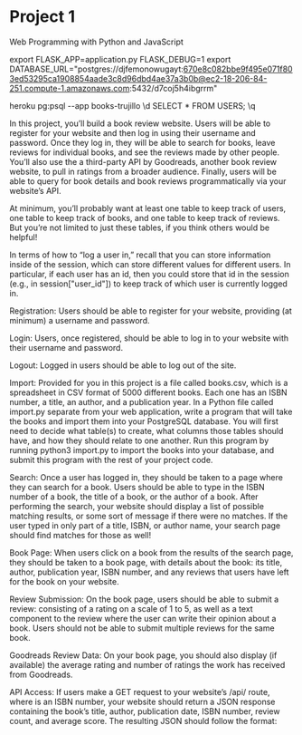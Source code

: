 # Project 1

Web Programming with Python and JavaScript

<!-- HOW TO RUN PROGRAM FROM TERMNAL -->
export FLASK_APP=application.py
FLASK_DEBUG=1
export DATABASE_URL="postgres://djfemonowugayt:670e8c082bbe9f495e071f803ed53295ca1908854aade3c8d96dbd4ae37a3b0b@ec2-18-206-84-251.compute-1.amazonaws.com:5432/d7coj5h4ibgrrm"


<!-- TO CONNECT TO DATABASE IN TERMINAL -->
heroku pg:psql --app books-trujillo
\d
SELECT * FROM USERS;
\q

<!-- OVERVIEW -->
In this project, you’ll build a book review website. Users will be able to register for your website and then log in using their username and password. Once they log in, they will be able to search for books, leave reviews for individual books, and see the reviews made by other people. You’ll also use the a third-party API by Goodreads, another book review website, to pull in ratings from a broader audience. Finally, users will be able to query for book details and book reviews programmatically via your website’s API.
<!-- HINTS -->
At minimum, you’ll probably want at least one table to keep track of users, one table to keep track of books, and one table to keep track of reviews. But you’re not limited to just these tables, if you think others would be helpful!

In terms of how to “log a user in,” recall that you can store information inside of the session, which can store different values for different users. In particular, if each user has an id, then you could store that id in the session (e.g., in session["user_id"]) to keep track of which user is currently logged in.
<!-- REQUIREMENTS -->

<!-- DONE -->
Registration: Users should be able to register for your website, providing (at minimum) a username and password.
<!-- DONE -->
Login: Users, once registered, should be able to log in to your website with their username and password.
<!-- DONE -->
Logout: Logged in users should be able to log out of the site.
<!-- DONE -->
Import: Provided for you in this project is a file called books.csv, which is a spreadsheet in CSV format of 5000 different books. Each one has an ISBN number, a title, an author, and a publication year. In a Python file called import.py separate from your web application, write a program that will take the books and import them into your PostgreSQL database. You will first need to decide what table(s) to create, what columns those tables should have, and how they should relate to one another. Run this program by running python3 import.py to import the books into your database, and submit this program with the rest of your project code.
<!-- DONE -->
Search: Once a user has logged in, they should be taken to a page where they can search for a book. Users should be able to type in the ISBN number of a book, the title of a book, or the author of a book. After performing the search, your website should display a list of possible matching results, or some sort of message if there were no matches. If the user typed in only part of a title, ISBN, or author name, your search page should find matches for those as well!
<!-- DONE -->
Book Page: When users click on a book from the results of the search page, they should be taken to a book page, with details about the book: its title, author, publication year, ISBN number, and any reviews that users have left for the book on your website.
<!-- DONE -->
Review Submission: On the book page, users should be able to submit a review: consisting of a rating on a scale of 1 to 5, as well as a text component to the review where the user can write their opinion about a book. Users should not be able to submit multiple reviews for the same book.
<!-- DONE -->
Goodreads Review Data: On your book page, you should also display (if available) the average rating and number of ratings the work has received from Goodreads.

API Access: If users make a GET request to your website’s /api/<isbn> route, where <isbn> is an ISBN number, your website should return a JSON response containing the book’s title, author, publication date, ISBN number, review count, and average score. The resulting JSON should follow the format: